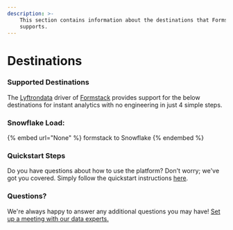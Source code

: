 ```yaml
---
description: >-
    This section contains information about the destinations that Formstack
    supports.
---
```


# Destinations

### Supported Destinations

The [Lyftrondata](https://www.lyftrondata.com/) driver of [Formstack](None) provides support for the below destinations for instant analytics with no engineering in just 4 simple steps.

### Snowflake Load:

{% embed url="None" %}
formstack to Snowflake
{% endembed %}

### Quickstart Steps

Do you have questions about how to use the platform? Don't worry; we've got you covered. Simply follow the quickstart instructions [here](README.md).

### Questions? <a href="#questions" id="questions"></a>

We're always happy to answer any additional questions you may have! [Set up a meeting with our data experts.](https://www.lyftrondata.com/book-a-meeting/)
